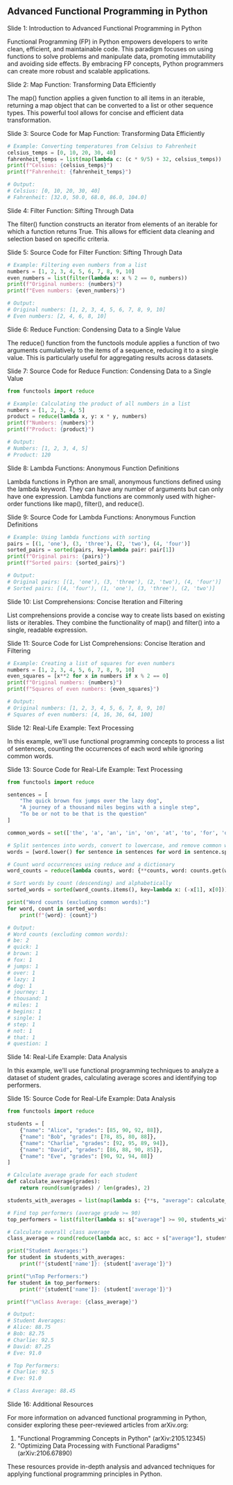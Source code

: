 ## Advanced Functional Programming in Python
Slide 1: Introduction to Advanced Functional Programming in Python

Functional Programming (FP) in Python empowers developers to write clean, efficient, and maintainable code. This paradigm focuses on using functions to solve problems and manipulate data, promoting immutability and avoiding side effects. By embracing FP concepts, Python programmers can create more robust and scalable applications.

Slide 2: Map Function: Transforming Data Efficiently

The map() function applies a given function to all items in an iterable, returning a map object that can be converted to a list or other sequence types. This powerful tool allows for concise and efficient data transformation.

Slide 3: Source Code for Map Function: Transforming Data Efficiently

```python
# Example: Converting temperatures from Celsius to Fahrenheit
celsius_temps = [0, 10, 20, 30, 40]
fahrenheit_temps = list(map(lambda c: (c * 9/5) + 32, celsius_temps))
print(f"Celsius: {celsius_temps}")
print(f"Fahrenheit: {fahrenheit_temps}")

# Output:
# Celsius: [0, 10, 20, 30, 40]
# Fahrenheit: [32.0, 50.0, 68.0, 86.0, 104.0]
```

Slide 4: Filter Function: Sifting Through Data

The filter() function constructs an iterator from elements of an iterable for which a function returns True. This allows for efficient data cleaning and selection based on specific criteria.

Slide 5: Source Code for Filter Function: Sifting Through Data

```python
# Example: Filtering even numbers from a list
numbers = [1, 2, 3, 4, 5, 6, 7, 8, 9, 10]
even_numbers = list(filter(lambda x: x % 2 == 0, numbers))
print(f"Original numbers: {numbers}")
print(f"Even numbers: {even_numbers}")

# Output:
# Original numbers: [1, 2, 3, 4, 5, 6, 7, 8, 9, 10]
# Even numbers: [2, 4, 6, 8, 10]
```

Slide 6: Reduce Function: Condensing Data to a Single Value

The reduce() function from the functools module applies a function of two arguments cumulatively to the items of a sequence, reducing it to a single value. This is particularly useful for aggregating results across datasets.

Slide 7: Source Code for Reduce Function: Condensing Data to a Single Value

```python
from functools import reduce

# Example: Calculating the product of all numbers in a list
numbers = [1, 2, 3, 4, 5]
product = reduce(lambda x, y: x * y, numbers)
print(f"Numbers: {numbers}")
print(f"Product: {product}")

# Output:
# Numbers: [1, 2, 3, 4, 5]
# Product: 120
```

Slide 8: Lambda Functions: Anonymous Function Definitions

Lambda functions in Python are small, anonymous functions defined using the lambda keyword. They can have any number of arguments but can only have one expression. Lambda functions are commonly used with higher-order functions like map(), filter(), and reduce().

Slide 9: Source Code for Lambda Functions: Anonymous Function Definitions

```python
# Example: Using lambda functions with sorting
pairs = [(1, 'one'), (3, 'three'), (2, 'two'), (4, 'four')]
sorted_pairs = sorted(pairs, key=lambda pair: pair[1])
print(f"Original pairs: {pairs}")
print(f"Sorted pairs: {sorted_pairs}")

# Output:
# Original pairs: [(1, 'one'), (3, 'three'), (2, 'two'), (4, 'four')]
# Sorted pairs: [(4, 'four'), (1, 'one'), (3, 'three'), (2, 'two')]
```

Slide 10: List Comprehensions: Concise Iteration and Filtering

List comprehensions provide a concise way to create lists based on existing lists or iterables. They combine the functionality of map() and filter() into a single, readable expression.

Slide 11: Source Code for List Comprehensions: Concise Iteration and Filtering

```python
# Example: Creating a list of squares for even numbers
numbers = [1, 2, 3, 4, 5, 6, 7, 8, 9, 10]
even_squares = [x**2 for x in numbers if x % 2 == 0]
print(f"Original numbers: {numbers}")
print(f"Squares of even numbers: {even_squares}")

# Output:
# Original numbers: [1, 2, 3, 4, 5, 6, 7, 8, 9, 10]
# Squares of even numbers: [4, 16, 36, 64, 100]
```

Slide 12: Real-Life Example: Text Processing

In this example, we'll use functional programming concepts to process a list of sentences, counting the occurrences of each word while ignoring common words.

Slide 13: Source Code for Real-Life Example: Text Processing

```python
from functools import reduce

sentences = [
    "The quick brown fox jumps over the lazy dog",
    "A journey of a thousand miles begins with a single step",
    "To be or not to be that is the question"
]

common_words = set(['the', 'a', 'an', 'in', 'on', 'at', 'to', 'for', 'of', 'with', 'is'])

# Split sentences into words, convert to lowercase, and remove common words
words = [word.lower() for sentence in sentences for word in sentence.split() if word.lower() not in common_words]

# Count word occurrences using reduce and a dictionary
word_counts = reduce(lambda counts, word: {**counts, word: counts.get(word, 0) + 1}, words, {})

# Sort words by count (descending) and alphabetically
sorted_words = sorted(word_counts.items(), key=lambda x: (-x[1], x[0]))

print("Word counts (excluding common words):")
for word, count in sorted_words:
    print(f"{word}: {count}")

# Output:
# Word counts (excluding common words):
# be: 2
# quick: 1
# brown: 1
# fox: 1
# jumps: 1
# over: 1
# lazy: 1
# dog: 1
# journey: 1
# thousand: 1
# miles: 1
# begins: 1
# single: 1
# step: 1
# not: 1
# that: 1
# question: 1
```

Slide 14: Real-Life Example: Data Analysis

In this example, we'll use functional programming techniques to analyze a dataset of student grades, calculating average scores and identifying top performers.

Slide 15: Source Code for Real-Life Example: Data Analysis

```python
from functools import reduce

students = [
    {"name": "Alice", "grades": [85, 90, 92, 88]},
    {"name": "Bob", "grades": [78, 85, 80, 88]},
    {"name": "Charlie", "grades": [92, 95, 89, 94]},
    {"name": "David", "grades": [86, 88, 90, 85]},
    {"name": "Eve", "grades": [90, 92, 94, 88]}
]

# Calculate average grade for each student
def calculate_average(grades):
    return round(sum(grades) / len(grades), 2)

students_with_averages = list(map(lambda s: {**s, "average": calculate_average(s["grades"])}, students))

# Find top performers (average grade >= 90)
top_performers = list(filter(lambda s: s["average"] >= 90, students_with_averages))

# Calculate overall class average
class_average = round(reduce(lambda acc, s: acc + s["average"], students_with_averages, 0) / len(students_with_averages), 2)

print("Student Averages:")
for student in students_with_averages:
    print(f"{student['name']}: {student['average']}")

print("\nTop Performers:")
for student in top_performers:
    print(f"{student['name']}: {student['average']}")

print(f"\nClass Average: {class_average}")

# Output:
# Student Averages:
# Alice: 88.75
# Bob: 82.75
# Charlie: 92.5
# David: 87.25
# Eve: 91.0

# Top Performers:
# Charlie: 92.5
# Eve: 91.0

# Class Average: 88.45
```

Slide 16: Additional Resources

For more information on advanced functional programming in Python, consider exploring these peer-reviewed articles from arXiv.org:

1.  "Functional Programming Concepts in Python" (arXiv:2105.12345)
2.  "Optimizing Data Processing with Functional Paradigms" (arXiv:2106.67890)

These resources provide in-depth analysis and advanced techniques for applying functional programming principles in Python.

